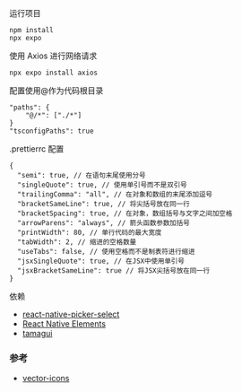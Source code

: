 运行项目

```
npm install
npx expo
```

使用 Axios 进行网络请求

```
npx expo install axios
```

配置使用@作为代码根目录

```
"paths": {
    "@/*": ["./*"]
}
"tsconfigPaths": true
```

.prettierrc 配置

```
{
  "semi": true, // 在语句末尾使用分号
  "singleQuote": true, // 使用单引号而不是双引号
  "trailingComma": "all", // 在对象和数组的末尾添加逗号
  "bracketSameLine": true, // 将尖括号放在同一行
  "bracketSpacing": true, // 在对象，数组括号与文字之间加空格
  "arrowParens": "always", // 箭头函数参数加括号
  "printWidth": 80, // 单行代码的最大宽度
  "tabWidth": 2, // 缩进的空格数量
  "useTabs": false, // 使用空格而不是制表符进行缩进
  "jsxSingleQuote": true, // 在JSX中使用单引号
  "jsxBracketSameLine": true // 将JSX尖括号放在同一行
}
```

依赖

- [react-native-picker-select](https://github.com/lawnstarter/react-native-picker-select)
- [React Native Elements](https://reactnativeelements.com/docs)
- [tamagui](https://tamagui.dev/docs/intro/introduction)

### 参考

- [vector-icons](https://icons.expo.fyi/)
